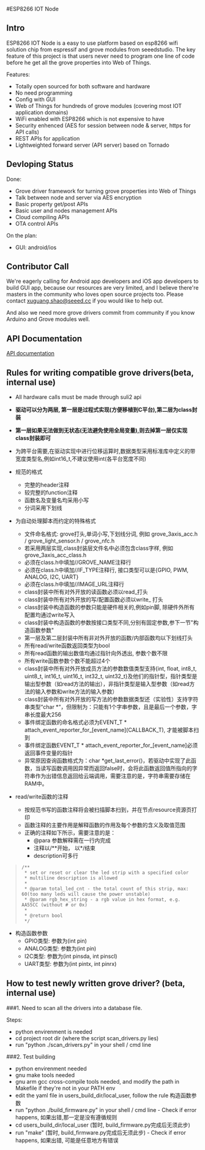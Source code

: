 #ESP8266 IOT Node


## Intro
ESP8266 IOT Node is a easy to use platform based on esp8266 wifi solution chip from espressif and grove modules from seeedstudio. The key feature of this project is that users never need to program one line of code before he get all the grove properties into Web of Things. 

Features:

* Totally open sourced for both software and hardware
* No need programming
* Config with GUI
* Web of Things for hundreds of grove modules (covering most IOT application domains)
* WiFi enabled with ESP8266 which is not expensive to have
* Security enhenced (AES for session between node & server, https for API calls)
* REST APIs for application 
* Lightweighted forward server (API server) based on Tornado



## Devloping Status

Done:

* Grove driver framework for turning grove properties into Web of Things
* Talk between node and server via AES encryption
* Basic property get/post APIs
* Basic user and nodes management APIs
* Cloud compiling APIs
* OTA control APIs

On the plan:

* GUI: android/ios

## Contributor Call

We're eagerly calling for Android app developers and iOS app developers to build GUI app, because our resources are very limited, and I believe there're masters in the community who loves open source projects too. Please contact xuguang.shao@seeed.cc if you would like to help out. 

And also we need more grove drivers commit from community if you know Arduino and Grove modules well.

## API Documentation

[API documentation](https://github.com/KillingJacky/esp8266_iot_node/wiki/API-Documentation)


## Rules for writing compatible grove drivers(beta, internal use)

* All hardware calls must be made through suli2 api
* **驱动可以分为两层, 第一层是过程式实现(方便移植到C平台),第二层为class封装**
* **第一层如果无法做到无状态(无法避免使用全局变量),则去掉第一层仅实现class封装即可**
* 为跨平台需要,在驱动实现中进行位移运算时,数据类型采用标准库中定义的带宽度类型名,例如int16_t,不建议使用int(各平台宽度不同)
* 规范的格式
  * 完整的header注释
  * 较完整的function注释
  * 函数名及变量名均采用小写
  * 分词采用下划线
* 为自动处理脚本而约定的特殊格式
  * 文件命名格式: grove打头,单词小写,下划线分词, 例如 grove_3axis_acc.h / grove_light_sensor.h / grove_nfc.h
  * 若采用两层实现,class封装层文件名中必须包含class字样, 例如 grove_3axis_acc_class.h
  * 必须在class.h中填加//GROVE_NAME注释行
  * 必须在class.h中填加//IF_TYPE注释行, 接口类型可以是{GPIO, PWM, ANALOG, I2C, UART}
  * 必须在class.h中填加//IMAGE_URL注释行
  * class封装中所有对外开放的读函数必须以read_打头
  * class封装中所有对外开放的写/配置函数必须以write_ 打头
  * class封装中构造函数的参数只能是硬件相关的,例如pin脚, 除硬件外所有配置均通过write写入
  * class封装中构造函数的参数按接口类型不同,分别有固定参数,参下一节"构造函数参数"
  * 第一层及第二层封装中所有非对外开放的函数/内部函数均以下划线打头
  * 所有read/write函数返回类型为bool
  * 所有read函数的输出数值均通过指针向外透出, 参数个数不限
  * 所有write函数参数个数不能超过4个
  * class封装中所有对外开放成员方法的参数数值类型支持{int, float, int8_t, uint8_t, int16_t, uint16_t, int32_t, uint32_t}及他们的指针型，指针类型是输出型参数（如read方法的输出），非指针类型是输入型参数（如read方法的输入参数和write方法的输入参数）
  * class封装中所有对外开放的写方法的参数数据类型还（实验性）支持字符串类型“char *“，但限制为：只能有1个字串参数，且是最后一个参数，字串长度最大256
  * 事件绑定函数的命名格式必须为EVENT_T * attach_event_reporter_for_\[event_name\](CALLBACK_T), 才能被脚本扫到
  * 事件绑定函数EVENT_T * attach_event_reporter_for_\[event_name\]必须返回事件变量的指针
  * 异常原因查询函数格式为：char *get_last_error()，若驱动中实现了此函数，当读写函数调用因异常而返回false时，会将此函数返回值所指向的字符串作为出错信息返回给云端调用，需要注意的是，字符串需要存储在RAM中。
  
* read/write函数的注释
  * 按规范书写的函数注释将会被扫描脚本扫到，并在节点resource资源页打印
  * 函数注释的主要作用是解释函数的作用及每个参数的含义及取值范围
  * 正确的注释如下所示，需要注意的是：
    - @para 参数解释需在一行内完成
    - 注释以/**开始， 以\*/结束
    - description可多行
    
>     /**
>      * set or reset or clear the led strip with a specified color
>      * multiline description is allowed
>      * 
>      * @param total_led_cnt - the total count of this strip, max: 60(too many leds will cause the power unstable)
>      * @param rgb_hex_string - a rgb value in hex format, e.g. AA55CC (without # or 0x)
>      * 
>      * @return bool 
>      */
    

  
* 构造函数参数
  * GPIO类型: 参数为(int pin)
  * ANALOG类型: 参数为(int pin)
  * I2C类型: 参数为(int pinsda, int pinscl)
  * UART类型: 参数为(int pintx, int pinrx)
  
## How to test newly written grove driver? (beta, internal use)

###1. Need to scan all the drivers into a database file. 

Steps:

  * python envirenment is needed
  * cd project root dir (where the script scan_drivers.py lies)
  * run "python ./scan_drivers.py" in your shell / cmd line
  
###2. Test building
  * python envirenment needed
  * gnu make tools needed
  * gnu arm gcc cross-compile tools needed, and modify the path in Makefile if they're not in your PATH env
  * edit the yaml file in users_build_dir/local_user, follow the rule 构造函数参数
  * run "python ./build_firmware.py" in your shell / cmd line - Check if error happens, 如果出错,那一定是没有遵循规则
  * cd users_build_dir/local_user (暂时, build_firmware.py完成后无须此步)
  * run "make" (暂时, build_firmware.py完成后无须此步) - Check if error happens, 如果出错, 可能是任意地方有错误
  
